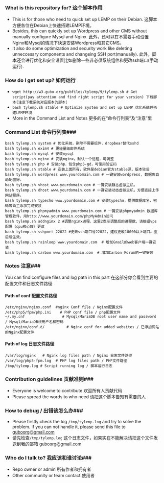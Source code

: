 ### What is this repository for? 这个脚本作用 ###

* This is for those who need to quick set up LEMP on their Debian.  这脚本方便各位在Debian上快速搭建LEMP环境。 
* Besides, this can quickly set up Wordpress and other CMS without manually configure Mysql and Nginx. 此外，还可以在不需要手动设置Nginx和Mysql的情况下快速安装Wordpress和其它CMS。
* It also do some optimization and security work like deleting unneccesary components and changeing SSH port(manually). 此外，脚本还会进行优化和安全设置比如删除一些非必须系统组件和更改ssh端口(手动运行). 

### How do I get set up? 如何运行 ###

* ```wget http://w3.gubo.org/pubfiles/tylemp/9/tylemp.sh # Get script(pay attention and find right script for your version) 下载脚本(注意下载系统对应版本的脚本)```
* ```bash tylemp.sh stable # Optimize system and set up LEMP 优化系统并搭建LEMP环境```
* More in the Command List and Notes 更多的在“命令行列表”及“注意”里


### Command List 命令行列表###
```
bash tylemp.sh system # 优化系统，删除不需要组件，dropbear替代sshd
bash tylemp.sh exim4 # 更轻量级邮件系统
bash tylemp.sh mysql # 安装mysql
bash tylemp.sh nginx # 安装nginx，默认一个进程，可调整
bash tylemp.sh php # 安装php，包含php5-gd，可使用验证码
bash tylemp.sh stable # 安装上面所有，软件是debian官方stable源，版本较旧
bash tylemp.sh wordpress www.yourdomain.com # 一键安装wordpress, 数据库自动配置好。
bash tylemp.sh vhost www.yourdomain.com # 一键安装静态虚拟主机。
bash tylemp.sh dhost www.yourdomain.com # 一键安装动态虚拟主机，方便直接上传网站程序。
bash tylemp.sh typecho www.yourdomain.com # 安装typecho，提供数据库名，密码等自主添加完成安装
bash tylemp.sh phpmyadmin www.yourdomain.com # 一键安装phpmyadmin 数据库管理软件，用http://www.yourdomain.com/phpMyAdmin访问
bash tylemp.sh addnginx 2 #调整nginx进程，这里2表示调整后的进程数，请根据vps配置（cpu核心数）更改
bash tylemp.sh sshport 22022 #更改ssh端口号22022，建议更改10000以上端口。重启后生效。
bash tylemp.sh rainloop www.yourdomain.com  # 增加Gmail的web客户端一键安装
bash tylemp.sh carbon www.yourdomain.com  # 增加Carbon Forum的一键安装
```
 
### Notes 注意###
You can find configure files and log path in this part 在这部分你会看到主要的配置文件和日志文件路径

#### Path of conf 配置文件路径 ####
```
/etc/nginx/nginx.conf  #nginx Conf file / Nginx配置文件
/etc/php5/fpm/php.ini    # PHP conf file / php配置文件
~/.my.cnf                 # Mysql/MariaDB root user name and password / Mysql/MariaDB根用户名和密码
/etc/nginx/conf.d/          # Nginx conf for added websites / 已添加网站的Nginx配置文件
```

#### Path of log 日志文件路径 ####

```
/var/log/nginx   # Nginx log files path / Nginx 日志文件路径
/var/log/php5-fpm.log  # PHP log files path / PHP文件路径
/tmp/tylemp.log # Script running log / 脚本运行日志 
```


### Contribution guidelines 贡献准则###

* Everyone is welcome to contribute 欢迎所有人贡献代码
* Please spread the words to who need 请把这个脚本告知有需要的人

### How to debug / 出错该怎么办###
* Please firstly check the log ```/tmp/tylemp.log``` and try to solve the problem. If you can not handle it, please send this file to guboorg@gmail.com
* 请先检查```/tmp/tylemp.log``` 这个日志文件，如果实在不能解决请把这个文件发送到我的邮箱 guboorg@gmail.com


### Who do I talk to? 我应该和谁讨论###

* Repo owner or admin 所有作者和拥有者
* Other community or team contact 使用者